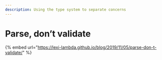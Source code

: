 ```yaml
---
description: Using the type system to separate concerns
---
```


# Parse, don’t validate

{% embed url="https://lexi-lambda.github.io/blog/2019/11/05/parse-don-t-validate/" %}



